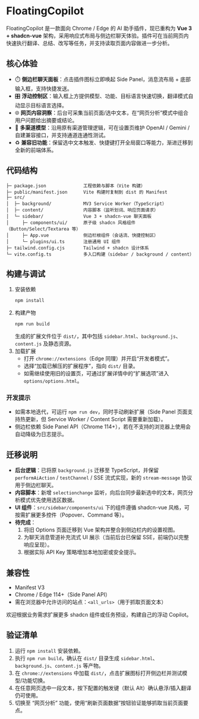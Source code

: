 ﻿# FloatingCopilot

FloatingCopilot 是一款面向 Chrome / Edge 的 AI 助手插件，现已重构为 **Vue 3 + shadcn-vue** 架构，采用响应式布局与侧边栏聊天体验。插件可在当前网页内快速执行翻译、总结、改写等任务，并支持读取页面内容做进一步分析。

## 核心体验
- ⏱️ **侧边栏聊天面板**：点击插件图标立即唤起 Side Panel，消息流布局 + 底部输入框，支持快捷发送。
- 🎛️ **浮动控制区**：输入框上方提供模型、功能、目标语言快速切换，翻译模式自动显示目标语言选择。
- 🌐 **网页内容洞察**：后台可采集当前页面/选中文本，在“网页分析”模式中组合用户问题给出摘要或结论。
- 🔌 **多渠道模型**：沿用原有渠道管理逻辑，可在设置页维护 OpenAI / Gemini / 自建兼容接口，并支持通道连通性测试。
- ♻️ **兼容旧功能**：保留选中文本触发、快捷键打开全局窗口等能力，渐进迁移到全新的前端体系。

## 代码结构
```
├─ package.json              工程依赖与脚本（Vite 构建）
├─ public/manifest.json      Vite 构建时复制到 dist 的 Manifest
├─ src/
│  ├─ background/            MV3 Service Worker（TypeScript）
│  ├─ content/               内容脚本（监听划词、响应页面请求）
│  └─ sidebar/               Vue 3 + shadcn-vue 聊天面板
│     ├─ components/ui/      原子级 shadcn 风格组件（Button/Select/Textarea 等）
│     ├─ App.vue             侧边栏根组件（会话流、快捷控制区）
│     └─ plugins/ui.ts       注册通用 UI 组件
├─ tailwind.config.cjs       Tailwind + shadcn 设计体系
└─ vite.config.ts            多入口构建（sidebar / background / content）
```

## 构建与调试
1. 安装依赖
   ```bash
   npm install
   ```
2. 构建产物
   ```bash
   npm run build
   ```
   生成的扩展文件位于 `dist/`，其中包括 `sidebar.html`、`background.js`、`content.js` 及静态资源。
3. 加载扩展
   - 打开 `chrome://extensions`（Edge 同理）并开启“开发者模式”。
   - 选择“加载已解压的扩展程序”，指向 `dist/` 目录。
   - 如需继续使用旧的设置页，可通过扩展详情中的“扩展选项”进入 `options/options.html`。

### 开发提示
- 如需本地迭代，可运行 `npm run dev`，同时手动刷新扩展（Side Panel 页面支持热更新，但 Service Worker / Content Script 需要重新加载）。
- 侧边栏依赖 Side Panel API（Chrome 114+），若在不支持的浏览器上使用会自动降级为日志提示。

## 迁移说明
- **后台逻辑**：已将原 `background.js` 迁移至 TypeScript，并保留 `performAiAction` / `testChannel` / SSE 流式实现，新的 `stream-message` 协议用于侧边栏聊天。
- **内容脚本**：新增 `selectionchange` 监听，向后台同步最新选中的文本，网页分析模式优先使用选区数据。
- **UI 组件**：`src/sidebar/components/ui` 下的组件遵循 shadcn-vue 风格，可按需扩展更多控件（Popover、Command 等）。
- **待完成**：
  1. 将旧 Options 页面迁移到 Vue 架构并整合到侧边栏内的设置视图。
  2. 为聊天消息管道补充流式 UI 展示（当前后台已保留 SSE，前端仍以完整响应呈现）。
  3. 根据实际 API Key 策略增加本地加密或安全提示。

## 兼容性
- Manifest V3
- Chrome / Edge 114+（Side Panel API）
- 需在浏览器中允许访问的站点：`<all_urls>`（用于抓取页面文本）

欢迎根据业务需求扩展更多 shadcn 组件或任务预设，构建自己的浮动 Copilot。
## 验证清单
1. 运行 `npm install` 安装依赖。
2. 执行 `npm run build`，确认在 `dist/` 目录生成 `sidebar.html`、`background.js`、`content.js` 等产物。
3. 在 `chrome://extensions` 中加载 `dist/`，点击扩展图标打开侧边栏并测试模型/功能切换。
4. 在任意网页选中一段文本，按下配置的触发键（默认 Alt）确认悬浮/插入翻译仍可使用。
5. 切换至 “网页分析” 功能，使用“刷新页面数据”按钮验证能够抓取当前页面要点。
